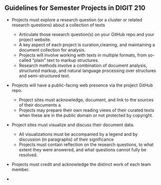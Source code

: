 ## Guidelines for Semester Projects in DIGIT 210

* Projects must explore a research question (or a cluster or related research questions) about a collection of texts
     * Articulate those research question(s) on your GitHub repo and your project website.
     * A key aspect of each project is curation,cleaning, and maintaining a document collection for analysis.
     * Projects will involve working with texts in multiple formats, from so-called "plain" text to markup structures.
     * Research methods involve a combination of document analysis, structured markup, and natural language processing over structures and semi-structured text.

* Projects will have a public-facing web presence via the project GitHub repo.
     * Project sites must acknowledge, document, and link to the sources of their documents a
     * Projects may prepare their own reading views of their curated texts when these are in the public domain or not protected by copyright.
     
* Project sites must visualize and discuss their document data.
     * All visualizations must be accompanied by a legend and by discussion (in paragraphs) of their significance
     * Projects must contain reflection on the research questions, to what extent they were answered, and what questions cannot fully be resolved.
     
* Projects must credit and acknowledge the distinct work of each team member.
*

    
